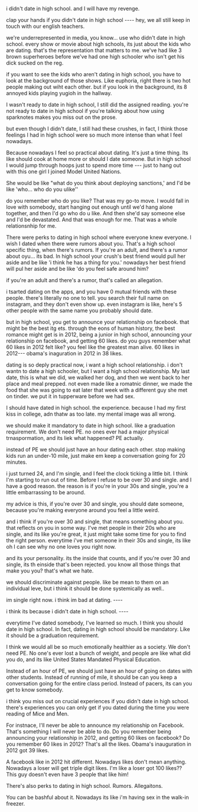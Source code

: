 i didn't date in high school. and I will have my revenge.

clap your hands if you didn't date in high school ---- hey, we all still keep in touch with our english teachers.

we're underrepresented in media, you know... use who didn't date in high school. every show or movie about high schools, its just about the kids who are dating. that's the representation that matters to me. we've had like 3 brown superheroes before we've had one high schooler who isn't get his dick sucked on the reg.

if you want to see the kids who aren't dating in high school, you have to look at the background of those shows. Like euphoria, right there is two hot people making out wiht each other. but if you look in the background, its 8 annoyed kids playing yugioh in the hallway.

I wasn't ready to date in high school, I still did the assigned reading. you're not ready to date in high school if you're talking about how using sparknotes makes you miss out on the prose. 

but even though I didn't date, I still had these crushes, in fact, I think those feelings I had in high school were so much more intense than what I feel nowadays. 

Because nowadays I feel so practical about dating. It's just a time thing. Its like should cook at home more or should I date someone. But in high school I would jump through hoops just to spend more time --- just to hang out with this one girl I joined Model United Nations.

She would be like "what do you think about deploying sanctions,' and I'd be like 'who... who do you ulike''

do you remember who do you like? That was my go-to move. I would fall in love with somebody, start hanging out enough until we'd hang alone together, and then I'd go who do u like. And then she'd say someone else and I'd be devastated. And that was enough for me. That was a whole relationsnhip for me. 

There were perks to dating in high school where everyone knew everyone. l wish I dated when there were rumors about you. That's a high school specific thing, when there's rumors. If you're an adult, and there's a rumor about oyu... its bad. 
In high school your crush's best friend would pull her aside and be like 'i think he has a thing for you.' nowadays her best friend will pul her aside and be like 'do you feel safe around him?

if you're an adult and there's a rumor, that's called an allegation.

i tsarted dating on the apps, and you have 0 mutual friends with these people. there's literally no one to tell. you search their full name on instagram, and they don't even show up. even instagram is like, here's 5 other people with the same name you probably should date.

but in high school, you get to announce your relationship on facebook. that might be the best itg ets. through the eons of human history, the best romance might get is in 2012, being a junior in high school, announcing your relationship on facebook, and getting 60 likes. do you guys remember what 60 likes in 2012 felt like? you feel like the greatest man alive. 60 likes in 2012--- obama's inaguration in 2012 in 38 likes.

dating is so deply practical now, i want a high school relationship. i don't wantn to date a high schooler, but I want a high school relationship. My last date, this is what we did, we walked her dog, and then we went back to her place and meal prepped. not even made like a romatnic dinner, we made the food that she was going to eat later that week with a different guy she met on tinder. we put it in tupperware before we had sex. 

 I should have dated in high school. the experience. because I had my first kiss in college, adn thatw as too late. my mental image was all wrong. 

we should make it mandatory to date in high school. like a graduation requirement. We don't need PE. no ones ever had a major physical trnaspormation, and its liek what happened? PE actually. 

instead of PE we should just have an hour dating each other. stop making kids run an under-10 mile, just make em keep a conversation going for 20 minutes. 







i just turned 24, and I'm single, and I feel the clock ticking a little bit. I think I'm starting to run out of time. Before I refuse to be over 30 and single. and I have a good reason. the reason is if you're in your 30s and single, you're a little embarrassing to be around.


my advice is this, if you're over 30 and single, you should date someone, because you're making everyone around you feel a little weird. 

and i think if you're over 30 and single, that means something about you. that reflects on you in some way. I've met people in their 20s who are single, and its like you're great, it just might take some time for you to find the right person. everytime i've met someone in their 30s and single, its like oh I can see why no one loves you right now. 

and its your personality. its the inside that counts, and if you're over 30 and single, its th einside that's been rejected. you know all those things that make you you? that's what we hate. 

we should discriminate against people. like be mean to them on an individual leve, but i think it should be done systemically as well..

im single right now. i think im bad at dating. ----

i think its because i didn't date in high school. ---- 

everytime I've dated somebody, I've learned so much. I think you should date in high school. In fact, dating in high school should be mandatory. Like it should be a graduation requirement. 

I think we would all be so much emotionally healthier as a society. We don't need PE. No one's ever lost a bunch of weight, and people are like what did you do, and its like United States Mandated Physical Education.

Instead of an hour of PE, we should just have an hour of going on dates with other students. Instead of running of mile, it should be can you keep a conversation going for the entire class period. Instead of pacers, its can you get to know somebody.

i think you miss out on crucial experiences if you didn't date in high school. there's experiences you can only get if you dated during the time you were reading of Mice and Men. 

For instnace, I'll never be able to announce my relationship on Facebook. That's something I will never be able to do. Do you remember being announcing your relationship in 2012, and getting 60 likes on facebook? Do you remember 60 likes in 2012? That's all the likes. Obama's inauguration in 2012 got 39 likes. 
 
A facebook like in 2012 hit different. Nowadays likes don't mean anything. Nowadays a loser will get triple digit likes. I'm like a loser got 100 likes?? This guy doesn't even have 3 people that like him!

There's also perks to dating in high school. Rumors. Allegaitons.

You can be bashful about it. Nowadays its like i'm having sex in the walk-in freezer.

 


